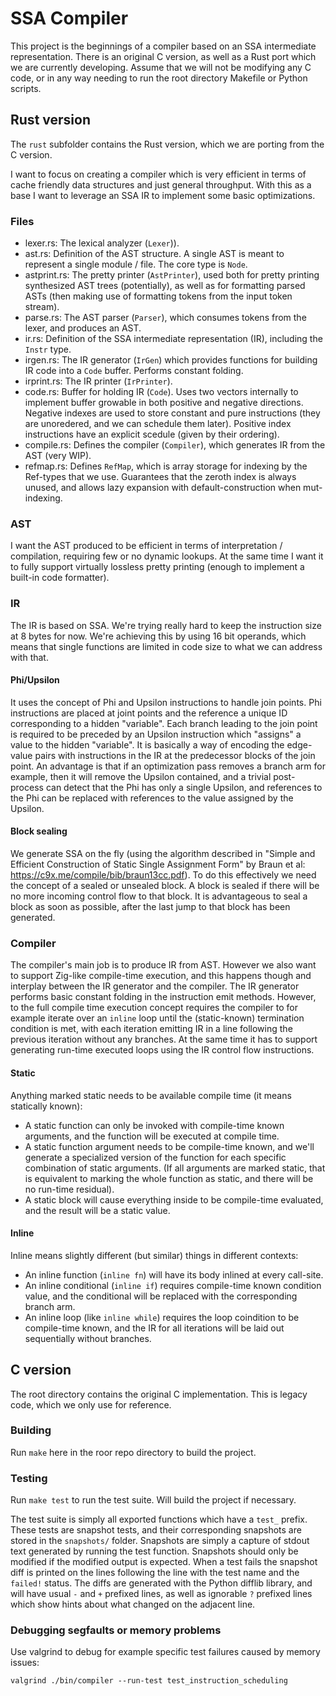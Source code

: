 # SSA Compiler

This project is the beginnings of a compiler based on an SSA intermediate representation.
There is an original C version, as well as a Rust port which we are currently developing.
Assume that we will not be modifying any C code, or in any way needing to run the root directory Makefile or Python scripts.

## Rust version
The `rust` subfolder contains the Rust version, which we are porting from the C version.

I want to focus on creating a compiler which is very efficient in terms of cache friendly data structures and just general throughput.
With this as a base I want to leverage an SSA IR to implement some basic optimizations.

### Files
* lexer.rs: The lexical analyzer (`Lexer`)).
* ast.rs: Definition of the AST structure. A single AST is meant to represent a single module / file. The core type is `Node`.
* astprint.rs: The pretty printer (`AstPrinter`), used both for pretty printing synthesized AST trees (potentially), as well as for formatting parsed ASTs (then making use of formatting tokens from the input token stream).
* parse.rs: The AST parser (`Parser`), which consumes tokens from the lexer, and produces an AST.
* ir.rs: Definition of the SSA intermediate representation (IR), including the `Instr` type.
* irgen.rs: The IR generator (`IrGen`) which provides functions for building IR code into a `Code` buffer. Performs constant folding.
* irprint.rs: The IR printer (`IrPrinter`).
* code.rs: Buffer for holding IR (`Code`). Uses two vectors internally to implement buffer growable in both positive and negative directions. Negative indexes are used to store constant and pure instructions (they are unoredered, and we can schedule them later). Positive index instructions have an explicit scedule (given by their ordering).
* compile.rs: Defines the compiler (`Compiler`), which generates IR from the AST (very WIP).
* refmap.rs: Defines `RefMap`, which is array storage for indexing by the Ref-types that we use. Guarantees that the zeroth index is always unused, and allows lazy expansion with default-construction when mut-indexing.

### AST
I want the AST produced to be efficient in terms of interpretation / compilation, requiring few or no dynamic lookups. At the same time I want it to fully support virtually lossless pretty printing (enough to implement a built-in code formatter).

### IR
The IR is based on SSA. We're trying really hard to keep the instruction size at 8 bytes for now. We're achieving this by using 16 bit operands,
which means that single functions are limited in code size to what we can address with that.

#### Phi/Upsilon
It uses the concept of Phi and Upsilon instructions to handle join points. Phi instructions are placed at joint points
and the reference a unique ID corresponding to a hidden "variable". Each branch leading to the join point is required to be preceded by an Upsilon instruction
which "assigns" a value to the hidden "variable". It is basically a way of encoding the edge-value pairs with instructions in the IR at the predecessor blocks of the join point. An advantage is that if an optimization pass removes a branch arm for example, then it will remove the Upsilon contained, and a trivial post-process can detect
that the Phi has only a single Upsilon, and references to the Phi can be replaced with references to the value assigned by the Upsilon.

#### Block sealing
We generate SSA on the fly (using the algorithm described in "Simple and Efficient Construction of Static Single
Assignment Form" by Braun et al: https://c9x.me/compile/bib/braun13cc.pdf).
To do this effectively we need the concept of a sealed or unsealed block. A block is sealed if there will be no more incoming control flow to that block.
It is advantageous to seal a block as soon as possible, after the last jump to that block has been generated.

### Compiler
The compiler's main job is to produce IR from AST. However we also want to support Zig-like compile-time execution, and this happens though
and interplay between the IR generator and the compiler. The IR generator performs basic constant folding in the instruction emit methods.
However, to the full compile time execution concept requires the compiler to for example iterate over an `inline` loop until the (static-known)
termination condition is met, with each iteration emitting IR in a line following the previous iteration without any branches.
At the same time it has to support generating run-time executed loops using the IR control flow instructions.

#### Static
Anything marked static needs to be available compile time (it means statically known):

* A static function can only be invoked with compile-time known arguments, and the function will be executed at compile time.
* A static function argument needs to be compile-time known, and we'll generate a specialized version of the function for each specific combination of static arguments. (If all arguments are marked static, that is equivalent to marking the whole function as static, and there will be no run-time residual).
* A static block will cause everything inside to be compile-time evaluated, and the result will be a static value.

#### Inline
Inline means slightly different (but similar) things in different contexts:
* An inline function (`inline fn`) will have its body inlined at every call-site.
* An inline conditional (`inline if`) requires compile-time known condition value, and the conditional will be replaced with the corresponding branch arm.
* An inline loop (like `inline while`) requires the loop coindition to be compile-time known, and the IR for all iterations will be laid out sequentially without branches.

## C version
The root directory contains the original C implementation. This is legacy code, which we only use for reference.

### Building
Run `make` here in the roor repo directory to build the project.

### Testing
Run `make test` to run the test suite. Will build the project if necessary.

The test suite is simply all exported functions which have a `test_` prefix.
These tests are snapshot tests, and their corresponding snapshots are stored in the `snapshots/` folder.
Snapshots are simply a capture of stdout text generated by running the test function.
Snapshots should only be modified if the modified output is expected.
When a test fails the snapshot diff is printed on the lines following the line with the test name and the `failed!` status.
The diffs are generated with the Python difflib library, and will have usual `-` and `+` prefixed lines,
as well as ignorable `?` prefixed lines which show hints about what changed on the adjacent line.

### Debugging segfaults or memory problems
Use valgrind to debug for example specific test failures caused by memory issues:
```
valgrind ./bin/compiler --run-test test_instruction_scheduling
```

